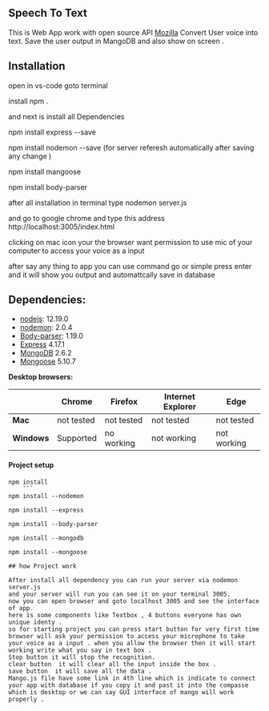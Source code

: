 ## Speech To Text
This is Web App work with open source API [Mozilla](https://developer.mozilla.org/en-US/docs/Web/API/Web_Speech_API)
Convert User voice into text.
Save the user output in MangoDB and also show on screen .


## Installation
open in vs-code goto terminal 

install npm 
.

and next is install all Dependencies

npm install express --save 

npm install nodemon --save (for server referesh automatically after saving any change )

npm install mangoose 

npm install body-parser


after all installation in terminal type nodemon server.js 

and go to google chrome and type this address  http://localhost:3005/index.html

clicking on mac icon your the browser  want permission to use mic of your computer to access your  voice as a input 

after say any thing to app you can use command go or simple press enter and it will show you output and automattcally save in database 

## Dependencies:
* [nodejs](https://nodejs.org/en/download/): 12.19.0
* [nodemon](https://www.npmjs.com/package/nodemon): 2.0.4
* [Body-parser](https://www.npmjs.com/package/body-parser): 1.19.0
* [Express](https://expressjs.com) 4.17.1
* [MongoDB](https://www.mongodb.com/download-center/community) 2.6.2
* [Mongoose](https://mongoosejs.com) 5.10.7

**Desktop browsers:**

|           |  Chrome  |  Firefox  |  Internet Explorer | Edge |
|---------  |-----------                      |-----------                        |-------------------                           |------                      |
| **Mac**       |    not tested                          |    not tested                            |        not tested                                   |  not tested                       |
| **Windows**   | Supported                       | no working                         |        not working                                   |  not working  

#### Project setup
```
npm install  
    ```
npm install --nodemon 

npm install --express  

npm install --body-parser

npm install --mongodb

npm install --mongoose

## how Project work 

After install all dependency you can run your server via nodemon server.js
and your server will run you can see it on your terminal 3005.
now you can open browser and goto localhost 3005 and see the interface of app.
here is some components like Textbox , 4 buttons everyone has own unique identy .
so for starting project you can press start button for very first time browser will ask your permission to access your microphone to take your voice as a input . when you allow the browser then it will start working write what you say in text box .
Stop button it will stop the recognition.
clear button  it will clear all the input inside the box .
save button  it will save all the data .
Mango.js file have some link in 4th line which is indicate to connect your app with database if you copy it and past it into the compasse which is desktop or we can say GUI interface of mango will work properly .
